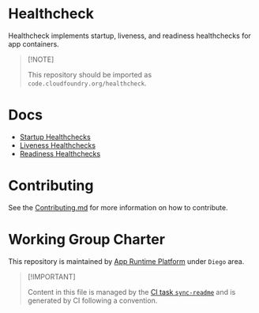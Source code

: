 # Healthcheck

Healthcheck implements startup, liveness, and readiness healthchecks for
app containers.

> \[!NOTE\]
>
> This repository should be imported as
> `code.cloudfoundry.org/healthcheck`.

# Docs

-   [Startup Healthchecks](./docs/010-startup.md)
-   [Liveness Healthchecks](./docs/020-liveness.md)
-   [Readiness Healthchecks](./docs/030-readiness.md)

# Contributing

See the [Contributing.md](./.github/CONTRIBUTING.md) for more
information on how to contribute.

# Working Group Charter

This repository is maintained by [App Runtime
Platform](https://github.com/cloudfoundry/community/blob/main/toc/working-groups/app-runtime-platform.md)
under `Diego` area.

> \[!IMPORTANT\]
>
> Content in this file is managed by the [CI task
> `sync-readme`](https://github.com/cloudfoundry/wg-app-platform-runtime-ci/blob/main/shared/tasks/sync-readme/metadata.yml)
> and is generated by CI following a convention.
